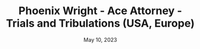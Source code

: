 ---
layout: nds
title: "Phoenix Wright - Ace Attorney - Trials and Tribulations (USA, Europe)"
categories:
 - approved
 - nds
 - universal
 - safe
tags:
- ace attorney
date: May 10, 2023
permalink: /games/ace-attorney-t&t/play/details
publisher: Nintendo
id: ace-attorney-t&t
---